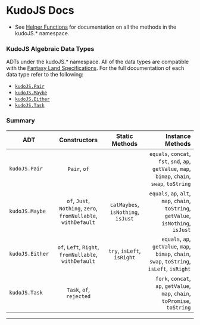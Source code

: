 # KudoJS Docs


* See [Helper Functions](helper-functions.md) for documentation on all the methods in the kudoJS.* namespace.


### KudoJS Algebraic Data Types

ADTs under the kudoJS.* namespace. All of the data types are compatible with the [Fantasy Land Specifications](https://github.com/fantasyland/). For the full documentation of each data type refer to the following: 

* [`kudoJS.Pair`](pair.md)
* [`kudoJS.Maybe`](maybe.md)
* [`kudoJS.Either`](either.md)
* [`kudoJS.Task`](task.md)

### Summary

| ADT           | Constructors  | Static Methods | Instance Methods  |
| ------------- |:-------------:|:-----------------:| ----:|
| `kudoJS.Pair`      | `Pair`, `of` || `equals`, `concat`, `fst`, `snd`, `ap`, `getValue`, `map`, `bimap`, `chain`, `swap`, `toString` |
| `kudoJS.Maybe`      | `of`, `Just`, `Nothing`, `zero`, `fromNullable`, `withDefault`    | `catMaybes`, `isNothing`, `isJust` |  `equals`, `ap`, `alt`, `map`, `chain`, `toString`, `getValue`, `isNothing`, `isJust` |
| `kudoJS.Either` |   `of`, `Left`, `Right`, `fromNullable`, `withDefault`    | `try`, `isLeft`, `isRight`   | `equals`, `ap`, `getValue`, `map`, `bimap`, `chain`, `swap`, `toString`, `isLeft`, `isRight` |
| `kudoJS.Task` |       `Task`, `of`, `rejected`           |     |  `fork`, `concat`, `ap`, `getValue`, `map`, `chain`, `toPromise`, `toString`|

---